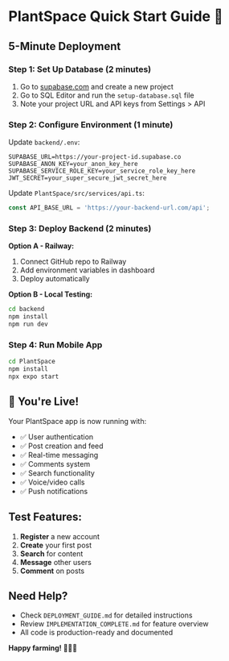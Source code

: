 # PlantSpace Quick Start Guide 🚀

## 5-Minute Deployment

### Step 1: Set Up Database (2 minutes)
1. Go to [supabase.com](https://supabase.com) and create a new project
2. Go to SQL Editor and run the `setup-database.sql` file
3. Note your project URL and API keys from Settings > API

### Step 2: Configure Environment (1 minute)
Update `backend/.env`:
```env
SUPABASE_URL=https://your-project-id.supabase.co
SUPABASE_ANON_KEY=your_anon_key_here
SUPABASE_SERVICE_ROLE_KEY=your_service_role_key_here
JWT_SECRET=your_super_secure_jwt_secret_here
```

Update `PlantSpace/src/services/api.ts`:
```typescript
const API_BASE_URL = 'https://your-backend-url.com/api';
```

### Step 3: Deploy Backend (2 minutes)
**Option A - Railway:**
1. Connect GitHub repo to Railway
2. Add environment variables in dashboard
3. Deploy automatically

**Option B - Local Testing:**
```bash
cd backend
npm install
npm run dev
```

### Step 4: Run Mobile App
```bash
cd PlantSpace
npm install
npx expo start
```

## 🎉 You're Live!

Your PlantSpace app is now running with:
- ✅ User authentication
- ✅ Post creation and feed
- ✅ Real-time messaging
- ✅ Comments system
- ✅ Search functionality
- ✅ Voice/video calls
- ✅ Push notifications

## Test Features:
1. **Register** a new account
2. **Create** your first post
3. **Search** for content
4. **Message** other users
5. **Comment** on posts

## Need Help?
- Check `DEPLOYMENT_GUIDE.md` for detailed instructions
- Review `IMPLEMENTATION_COMPLETE.md` for feature overview
- All code is production-ready and documented

**Happy farming! 🌱👨‍🌾**
